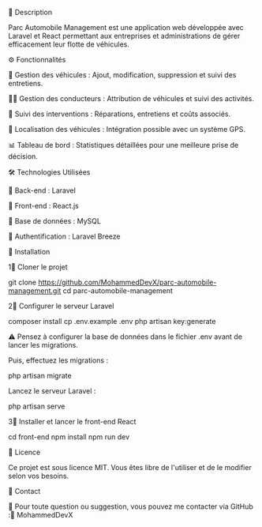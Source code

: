 <!-- <h1 align="center">🚗 Parc Automobile Management 🚀</h1>
<p align="center">
</p>

<p align="center">
        <strong>Une plateforme complète pour la gestion d’un parc automobile</strong>
        <br>📊 Gestion des véhicules, conducteurs et historiques
        <br>🔎 Suivi en temps réel des opérations
        <br>🛠️ Outils avancés pour optimiser la gestion
    </p>

<h2>📌 Description</h2>
    <p>
        <strong>Parc Automobile Management</strong> est une application web développée avec <strong>Laravel</strong> et <strong>React</strong> permettant aux entreprises et administrations de gérer efficacement leur flotte de véhicules.
    </p>

<h2>⚙️ Fonctionnalités</h2>
    <ul>
        <li>📑 <strong>Gestion des véhicules</strong> : Ajout, modification, suppression, et suivi des entretiens.</li>
        <li>👨‍💼 <strong>Gestion des conducteurs</strong> : Attribution de véhicules et suivi des activités.</li>
        <li>📝 <strong>Suivi des interventions</strong> : Réparations, entretiens et coûts associés.</li>
        <li>📍 <strong>Localisation des véhicules</strong> : Intégration possible avec un système GPS.</li>
        <li>📊 <strong>Tableau de bord</strong> : Statistiques détaillées pour une meilleure prise de décision.</li>
    </ul>

<h2>🛠️ Technologies Utilisées</h2>
    <ul>
        <li>🔹 <strong>Back-end</strong> : Laravel</li>
        <li>🔹 <strong>Front-end</strong> : React.js</li>
        <li>🔹 <strong>Base de données</strong> : MySQL</li>
        <li>🔹 <strong>Authentification</strong> : Laravel Breeze</li>
    </ul>

 <h2>🚀 Installation</h2>
    <p>Clonez le projet :</p>
    <pre><code>git clone https://github.com/MohammedDevX/parc-automobile-management.git</code></pre>

<p>Accédez au répertoire :</p>
    <pre><code>cd parc-automobile-management</code></pre>

<p>Installez les dépendances Laravel :</p>
    <pre><code>composer install</code></pre>

<p>Installez les dépendances React :</p>
    <pre><code>npm install && npm run dev</code></pre>

<h2>📜 Licence</h2>
    <p>Ce projet est sous licence <strong>MIT</strong>. Vous êtes libre de l'utiliser et de le modifier selon vos besoins.</p>

<h2>📩 Contact</h2>
    <p>📧 Pour toute question ou suggestion, vous pouvez me contacter via GitHub : <a href="https://github.com/MohammedDevX">MohammedDevX</a></p> -->





📌 Description

Parc Automobile Management est une application web développée avec Laravel et React permettant aux entreprises et administrations de gérer efficacement leur flotte de véhicules.

⚙️ Fonctionnalités

💑 Gestion des véhicules : Ajout, modification, suppression et suivi des entretiens.

👨‍💼 Gestion des conducteurs : Attribution de véhicules et suivi des activités.

📝 Suivi des interventions : Réparations, entretiens et coûts associés.

📍 Localisation des véhicules : Intégration possible avec un système GPS.

📊 Tableau de bord : Statistiques détaillées pour une meilleure prise de décision.

🛠️ Technologies Utilisées

🔹 Back-end : Laravel

🔹 Front-end : React.js

🔹 Base de données : MySQL

🔹 Authentification : Laravel Breeze

🚀 Installation

1⃣ Cloner le projet

git clone https://github.com/MohammedDevX/parc-automobile-management.git
cd parc-automobile-management

2⃣ Configurer le serveur Laravel

composer install
cp .env.example .env
php artisan key:generate

⚠️ Pensez à configurer la base de données dans le fichier .env avant de lancer les migrations.

Puis, effectuez les migrations :

php artisan migrate

Lancez le serveur Laravel :

php artisan serve

3⃣ Installer et lancer le front-end React

cd front-end
npm install
npm run dev

📜 Licence

Ce projet est sous licence MIT. Vous êtes libre de l'utiliser et de le modifier selon vos besoins.

📩 Contact

📧 Pour toute question ou suggestion, vous pouvez me contacter via GitHub :🔗 MohammedDevX
